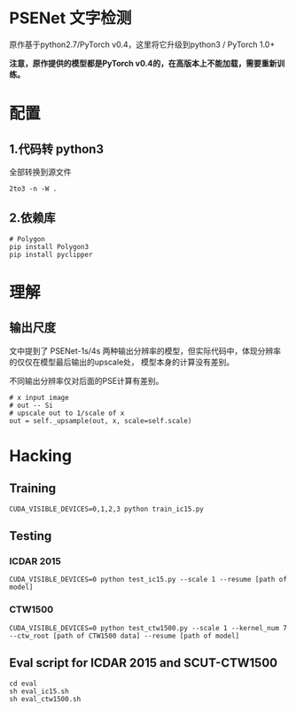 # PSENet 文字检测

原作基于python2.7/PyTorch v0.4，这里将它升级到python3 / PyTorch 1.0+

**注意，原作提供的模型都是PyTorch v0.4的，在高版本上不能加载，需要重新训练。**

# 配置

## 1.代码转 python3

全部转换到源文件

```
2to3 -n -W .
```

## 2.依赖库

```
# Polygon
pip install Polygon3
pip install pyclipper
```

# 理解

## 输出尺度

文中提到了 PSENet-1s/4s 两种输出分辨率的模型，但实际代码中，体现分辨率的仅仅在模型最后输出的upscale处， 模型本身的计算没有差别。

不同输出分辨率仅对后面的PSE计算有差别。

```
# x input image
# out -- Si
# upscale out to 1/scale of x
out = self._upsample(out, x, scale=self.scale)
```

# Hacking

## Training
```
CUDA_VISIBLE_DEVICES=0,1,2,3 python train_ic15.py
```

## Testing

### ICDAR 2015

```
CUDA_VISIBLE_DEVICES=0 python test_ic15.py --scale 1 --resume [path of model]
```

### CTW1500

~~~~
CUDA_VISIBLE_DEVICES=0 python test_ctw1500.py --scale 1 --kernel_num 7 --ctw_root [path of CTW1500 data] --resume [path of model]
~~~~



## Eval script for ICDAR 2015 and SCUT-CTW1500

```
cd eval
sh eval_ic15.sh
sh eval_ctw1500.sh
```

